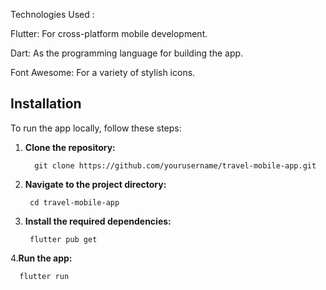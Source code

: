 Technologies Used :

Flutter: For cross-platform mobile development.

Dart: As the programming language for building the app.

Font Awesome: For a variety of stylish icons.


## Installation

To run the app locally, follow these steps:

1. **Clone the repository:**


         git clone https://github.com/yourusername/travel-mobile-app.git



2. **Navigate to the project directory:**
   
        cd travel-mobile-app



4. **Install the required dependencies:**

       
        flutter pub get



4.**Run the app:**


      flutter run
